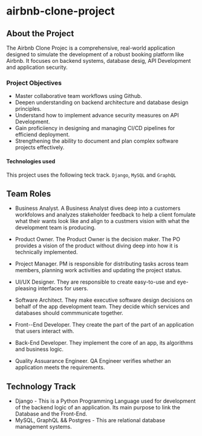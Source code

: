 # airbnb-clone-project  

## About the Project
The Airbnb Clone Projec is a comprehensive, real-world application designed to simulate the development of a robust booking platform like Airbnb. It focuses on backend systems, database desig, API Development and application security.

### Project Objectives

* Master collaborative team workflows using Github.
* Deepen understanding on backend architecture and database design principles.
* Understand how to implement advance security measures on API Development.
* Gain proficiiency in designing and managing CI/CD pipelines for efficiend deployment.
* Strengthening the ability to document and plan complex software projects effectively.

#### Technologies used

This project uses the following teck track. `Django`, `MySQL` and `GraphQL`

## Team Roles

* Business Analyst. A Business Analyst dives deep into a customers workfolows and analyzes stakeholder feedback to help a client fomulate what their wants look like and align to a custmers vision with what the development team is producing.

* Product Owner. The Product Owner is the decision maker. The PO provides a vision of the product without diving deep into how it is technically implemented.

* Project Manager. PM is responsible for distributing tasks across team members, planning work activities and updating the project status.

* UI/UX Designer. They are responsible to create easy-to-use and eye-pleasing interfaces for users.

* Software Architect. They make executive software design decisions on behalf of the app development team. They decide which services and databases should commmunicate together.

* Front--End Developer. They create the part of the part of an application that users interact with.

* Back-End Developer. They implement the core of an app, its algorithms and business logic.

* Quality Assuarance Engineer. QA Engineer verifies whether an application meets the requirements. 
 

## Technology Track

* Django - This is a Python Programming Language used for development of the backend logic of an application. Its main purpose to link the Database and the Front-End.
* MySQL, GraphQL && Postgres - This are relational database management systems.